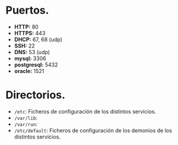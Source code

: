 # Puertos.

- **HTTP:** 80
- **HTTPS:** 443
- **DHCP:** 67, 68 (udp) 
- **SSH:** 22
- **DNS:** 53 (udp)
- **mysql:** 3306
- **postgresql:** 5432
- **oracle:** 1521


# Directorios.

- ``/etc``: Ficheros de configuración de los distintos servicios.
- ``/var/lib``: 
- ``/var/run``:
- ``/etc/default``: Ficheros de configuración de los demonios de los distintos servicios.